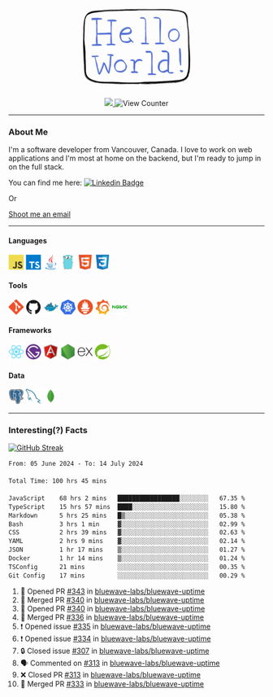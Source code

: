 <div align="center">
    <img src="./img/hello_world.webp" height="200px" width="">
    <div>
        <a href="https://www.linkedin.com/in/ajhollid">
            <img src="https://img.shields.io/badge/LinkedIn-blue"/>
        </a>
        <img src="https://komarev.com/ghpvc/?username=ajhollid&color=yellow" alt="View Counter">
    </div>
</div>

---

### About Me

I'm a software developer from Vancouver, Canada. I love to work on web applications and I'm most at home on the backend, but I'm ready to jump in on the full stack.

You can find me here: [![Linkedin Badge](https://img.shields.io/badge/-ajhollid-blue?style=flat&logo=Linkedin&logoColor=white)](https://www.linkedin.com/in/ajhollid)

Or

[Shoot me an email](mailto:ajhollid@gmail.com)

---

#### Languages

<div>
    <img src="./img/devicons/javascript-original.svg" width=30 height=30 alt="JavaScript">
    <img src="/img/devicons/typescript-original.svg" width=30 height=30 alt="TypeScript">
    <img src="./img/devicons/java-original.svg" width=30 height=30 alt="Java">
    <img src="./img/devicons/go-original.svg" width=30 height=30 alt="Golang">
    <img src="./img/devicons/html5-original.svg" width=30 height=30 alt="HTML 5">
    <img src="./img/devicons/css3-original.svg" width=30 height=30 alt="CSS 3">
</div>

#### Tools

<div>
    <img src="./img/devicons/git-original.svg" width=30 height=30 alt="Git">
    <img src="./img/devicons/github-original.svg" width=30 height=30 alt="Github">
    <img src="./img/devicons/docker-original.svg" width=30 
    height=30 alt="Docker">
    <img src="./img/devicons/kubernetes-original.svg" width=30 height=30 alt="K8">
    <img src="./img/devicons/prometheus-original.svg" width=30 height=30 alt="Prometheus">
    <img src="./img/devicons/grafana-original.svg" width=30 height=30 alt="Grafana">
    <img src="./img/devicons/nginx-original.svg" width=30 height=30 alt="Nginx">
</div>

#### Frameworks

<div>
    <img src="./img/devicons/react-original.svg" width=30 height=30 alt="React">
    <img src="./img/devicons/gatsby-original.svg" width=30 height=30 alt="Gatsby">
    <img src="./img/devicons/angularjs-original.svg" width=30 height=30 alt="AngularJS">
    <img src="./img/devicons/nodejs-original.svg" width=30 height=30 alt="NodeJS">
    <img src="./img/devicons/express-original.svg" width=30 height=30 alt="Express">
    <img src="./img/devicons/spring-original.svg" width=30 height=30 alt="Spring">
</div>

#### Data

<div>
    <img src="./img/devicons/postgresql-original.svg" width=30 height=30 alt="Postgresql">
    <img src="./img/devicons/mysql-original.svg" width=30 height=30 alt="Mysql">
    <img src="./img/devicons/mongodb-original.svg" width=30 height=30 alt="MongoDB">
</div>

---

### Interesting(?) Facts

[![GitHub Streak](http://github-readme-streak-stats.herokuapp.com?user=ajhollid)](https://git.io/streak-stats)

 <!--START_SECTION:waka-->

```txt
From: 05 June 2024 - To: 14 July 2024

Total Time: 100 hrs 45 mins

JavaScript    68 hrs 2 mins   █████████████████░░░░░░░░   67.35 %
TypeScript    15 hrs 57 mins  ████░░░░░░░░░░░░░░░░░░░░░   15.80 %
Markdown      5 hrs 25 mins   █▒░░░░░░░░░░░░░░░░░░░░░░░   05.38 %
Bash          3 hrs 1 min     ▓░░░░░░░░░░░░░░░░░░░░░░░░   02.99 %
CSS           2 hrs 39 mins   ▓░░░░░░░░░░░░░░░░░░░░░░░░   02.63 %
YAML          2 hrs 9 mins    ▓░░░░░░░░░░░░░░░░░░░░░░░░   02.14 %
JSON          1 hr 17 mins    ▒░░░░░░░░░░░░░░░░░░░░░░░░   01.27 %
Docker        1 hr 14 mins    ▒░░░░░░░░░░░░░░░░░░░░░░░░   01.24 %
TSConfig      21 mins         ░░░░░░░░░░░░░░░░░░░░░░░░░   00.35 %
Git Config    17 mins         ░░░░░░░░░░░░░░░░░░░░░░░░░   00.29 %
```

<!--END_SECTION:waka-->


<!--START_SECTION:activity-->
1. 💪 Opened PR [#343](https://github.com/bluewave-labs/bluewave-uptime/pull/343) in [bluewave-labs/bluewave-uptime](https://github.com/bluewave-labs/bluewave-uptime)
2. 🎉 Merged PR [#340](https://github.com/bluewave-labs/bluewave-uptime/pull/340) in [bluewave-labs/bluewave-uptime](https://github.com/bluewave-labs/bluewave-uptime)
3. 💪 Opened PR [#340](https://github.com/bluewave-labs/bluewave-uptime/pull/340) in [bluewave-labs/bluewave-uptime](https://github.com/bluewave-labs/bluewave-uptime)
4. 🎉 Merged PR [#336](https://github.com/bluewave-labs/bluewave-uptime/pull/336) in [bluewave-labs/bluewave-uptime](https://github.com/bluewave-labs/bluewave-uptime)
5. ❗ Opened issue [#335](https://github.com/bluewave-labs/bluewave-uptime/issues/335) in [bluewave-labs/bluewave-uptime](https://github.com/bluewave-labs/bluewave-uptime)
6. ❗ Opened issue [#334](https://github.com/bluewave-labs/bluewave-uptime/issues/334) in [bluewave-labs/bluewave-uptime](https://github.com/bluewave-labs/bluewave-uptime)
7. 🔒 Closed issue [#307](https://github.com/bluewave-labs/bluewave-uptime/issues/307) in [bluewave-labs/bluewave-uptime](https://github.com/bluewave-labs/bluewave-uptime)
8. 🗣 Commented on [#313](https://github.com/bluewave-labs/bluewave-uptime/pull/313#issuecomment-2227179866) in [bluewave-labs/bluewave-uptime](https://github.com/bluewave-labs/bluewave-uptime)
9. ❌ Closed PR [#313](https://github.com/bluewave-labs/bluewave-uptime/pull/313) in [bluewave-labs/bluewave-uptime](https://github.com/bluewave-labs/bluewave-uptime)
10. 🎉 Merged PR [#333](https://github.com/bluewave-labs/bluewave-uptime/pull/333) in [bluewave-labs/bluewave-uptime](https://github.com/bluewave-labs/bluewave-uptime)
<!--END_SECTION:activity-->
